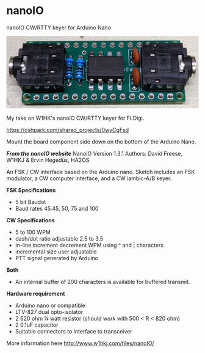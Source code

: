 # nanoIO
nanoIO CW/RTTY keyer for Arduino Nano

![finished board](https://github.com/g7ltt/nanoIO/blob/main/PXL_20210929_022402144.jpg)

My take on W1HK's nanoIO CW/RTTY keyer for FLDigi.

https://oshpark.com/shared_projects/0wyCgFsd

Mount the board component side down on the bottom of the Arduino Nano.

**_From the nanoIO website_**
NanoIO Version 1.3.1 
Authors: David Freese, W1HKJ & Ervin Hegedüs, HA2OS

An FSK / CW interface based on the Arduino nano. Sketch includes an FSK modulator, a CW computer interface, and a CW iambic-A/B keyer.

**FSK Specifications** 
* 5 bit Baudot
* Baud rates 45.45, 50, 75 and 100

**CW Specifications**
* 5 to 100 WPM
* dash/dot ratio adjustable 2.5 to 3.5
* in-line increment decrement WPM using ^ and | characters
* incremental size user adjustable
* PTT signal generated by Arduino

**Both**
* An internal buffer of 200 characters is available for buffered transmit.

**Hardware requirement**
* Arduino nano or compatible
* LTV-827 dual opto-isolator
* 2 620 ohm ¼ watt resistor (should work with 500 < R < 820 ohm)
* 2 0.1uF capacitor
* Suitable connectors to interface to transceiver

More information here http://www.w1hkj.com/files/nanoIO/
